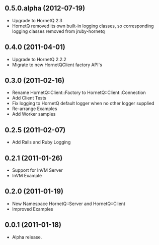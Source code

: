 ## 0.5.0.alpha (2012-07-19)

* Upgrade to HornetQ 2.3
* HornetQ removed its own built-in logging classes, so corresponding
  logging classes removed from jruby-hornetq

## 0.4.0 (2011-04-01)

* Upgrade to HornetQ 2.2.2
* Migrate to new HornetQClient factory API's

## 0.3.0 (2011-02-16)

* Rename HornetQ::Client::Factory to HornetQ::Client::Connection
* Add Client Tests
* Fix logging to HornetQ default logger when no other logger supplied
* Re-arrange Examples
* Add Worker samples

## 0.2.5 (2011-02-07)

* Add Rails and Ruby Logging

## 0.2.1 (2011-01-26)

* Support for InVM Server
* InVM Example

## 0.2.0 (2011-01-19)

* New Namespace HornetQ::Server and HornetQ::Client
* Improved Examples

## 0.0.1 (2011-01-18)

* Alpha release.
